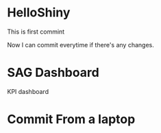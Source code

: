 # HelloShiny

This is first commint

Now I can commit everytime if there's any changes. 

# SAG Dashboard

KPI dashboard

# Commit From a laptop

